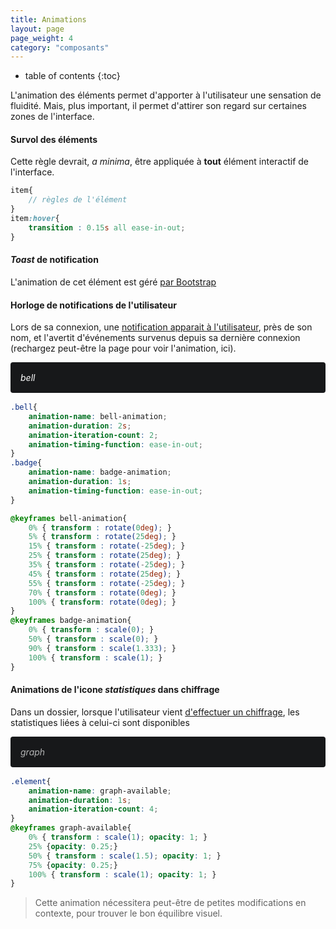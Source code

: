```yaml
---
title: Animations
layout: page
page_weight: 4
category: "composants"
---
```

* table of contents
{:toc}

L'animation des éléments permet d'apporter à l'utilisateur une sensation de fluidité. Mais, plus important, il permet d'attirer son regard sur certaines zones de l'interface.

#### Survol des éléments ####

Cette règle devrait, *a minima*, être appliquée à **tout** élément interactif de l'interface.

```scss
item{ 
    // règles de l'élément
}
item:hover{
    transition : 0.15s all ease-in-out;
}
```

#### *Toast* de notification ####

L'animation de cet élément est géré [ par Bootstrap](https://getbootstrap.com/docs/4.5/components/toasts/#placement)

#### Horloge de notifications de l'utilisateur ####
Lors de sa connexion, une [notification apparait à l'utilisateur](comp.sidebar.html), près de son nom, et l'avertit d'événements survenus depuis sa dernière connexion (rechargez peut-être la page pour voir l'animation, ici).

<style type="text/css">
.bell-container{
	padding: 1rem;
	background: #17181A;
	margin-bottom: 1rem;
	border-radius: 4px;
}
	.bell{
		animation-name: bellNotification;
		animation-duration: 2s;
		animation-iteration-count: 2;
		animation-timing-function: ease-in-out;
		color: white;
}
.badge-bell{
	position: relative;
	left: -15px;
	top: -11px;
	animation-name: badgeNotification;
	animation-duration: 1s;
	animation-timing-function: ease-in-out;
}
	@keyframes bellNotification{
		0% { transform : rotate(0deg); }
		5% { transform : rotate(25deg); }
		15% { transform : rotate(-25deg); }
		25% { transform : rotate(25deg); }
		35% { transform : rotate(-25deg); }
		45% { transform : rotate(25deg); }
		55% { transform : rotate(-25deg); }
		70% { transform : rotate(0deg); }
		100% { transform: rotate(0deg); }
	}
	@keyframes badgeNotification{
		0% { transform : scale(0); }
		50% { transform : scale(0); }
		90% { transform : scale(1.5); }
		100% { transform : scale(1); }
	}
</style>

<div class="bell-container">
	<i class="ico ico-large bell">bell</i>
	<span class="badge badge-pill badge-info badge-bell">3</span>
</div>



```scss
.bell{
    animation-name: bell-animation;
    animation-duration: 2s;
    animation-iteration-count: 2;
    animation-timing-function: ease-in-out;
}
.badge{
    animation-name: badge-animation;
    animation-duration: 1s;
    animation-timing-function: ease-in-out;
}

@keyframes bell-animation{
    0% { transform : rotate(0deg); }
    5% { transform : rotate(25deg); }
    15% { transform : rotate(-25deg); }
    25% { transform : rotate(25deg); }
    35% { transform : rotate(-25deg); }
    45% { transform : rotate(25deg); }
    55% { transform : rotate(-25deg); }
    70% { transform : rotate(0deg); }
    100% { transform: rotate(0deg); }
}
@keyframes badge-animation{
    0% { transform : scale(0); }
    50% { transform : scale(0); }
    90% { transform : scale(1.333); }
    100% { transform : scale(1); }
}
```

#### Animations de l'icone *statistiques* dans chiffrage ####

Dans un dossier, lorsque l'utilisateur vient [d'effectuer un chiffrage](ui.dossiers.html), les statistiques liées à celui-ci sont disponibles

<style type="text/css">
.graph-container{
	padding: 1rem;
	background: #17181A;
	margin-bottom: 1rem;
	border-radius: 4px;
	color: white;
}
	.graph{
		animation-name: graphAvailable;
		animation-duration: 1s;
		animation-iteration-count: 4;
}
	@keyframes graphAvailable{
		0% { transform : scale(1); opacity: 1; }
		25% {opacity: 0.25;}
		50% { transform : scale(1.5); opacity: 1; }
		75% {opacity: 0.25;}
		100% { transform : scale(1); opacity: 1; }
	}
</style>

<div class="graph-container">
	<i class="ico ico-large graph">graph</i>
</div>

```scss
.element{
    animation-name: graph-available;
    animation-duration: 1s;
    animation-iteration-count: 4;
}
@keyframes graph-available{
    0% { transform : scale(1); opacity: 1; }
    25% {opacity: 0.25;}
    50% { transform : scale(1.5); opacity: 1; }
    75% {opacity: 0.25;}
    100% { transform : scale(1); opacity: 1; }
}
```

> Cette animation nécessitera peut-être de petites modifications en contexte, pour trouver le bon équilibre visuel.
